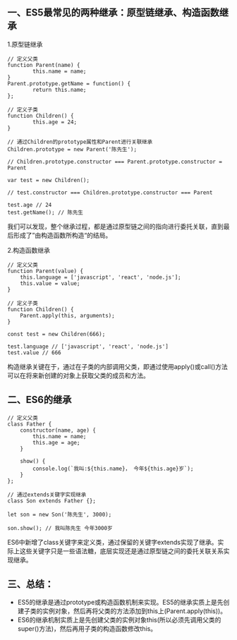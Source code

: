 ## 一、ES5最常见的两种继承：原型链继承、构造函数继承

1.原型链继承
```
// 定义父类
function Parent(name) {
		this.name = name;
}
Parent.prototype.getName = function() {
		return this.name;
};

// 定义子类
function Children() {
		this.age = 24;
}

// 通过Children的prototype属性和Parent进行关联继承
Children.prototype = new Parent('陈先生');

// Children.prototype.constructor === Parent.prototype.constructor = Parent

var test = new Children();

// test.constructor === Children.prototype.constructor === Parent

test.age // 24
test.getName(); // 陈先生
```

我们可以发现，整个继承过程，都是通过原型链之间的指向进行委托关联，直到最后形成了”由构造函数所构造“的结局。

2.构造函数继承

    // 定义父类
    function Parent(value) {
        this.language = ['javascript', 'react', 'node.js'];
        this.value = value;
    }
    
    // 定义子类
    function Children() {
    	Parent.apply(this, arguments);
    }

    const test = new Children(666);

    test.language // ['javascript', 'react', 'node.js']
    test.value // 666
构造继承关键在于，通过在子类的内部调用父类，即通过使用apply()或call()方法可以在将来新创建的对象上获取父类的成员和方法。

## 二、ES6的继承

    // 定义父类
    class Father {
        constructor(name, age) {
            this.name = name;
            this.age = age;
        }

        show() {
            console.log(`我叫:${this.name}， 今年${this.age}岁`);
        }
    };

    // 通过extends关键字实现继承
    class Son extends Father {};

    let son = new Son('陈先生', 3000);
    
    son.show(); // 我叫陈先生 今年3000岁
ES6中新增了class关键字来定义类，通过保留的关键字extends实现了继承。实际上这些关键字只是一些语法糖，底层实现还是通过原型链之间的委托关联关系实现继承。

## 三、总结：
* ES5的继承是通过prototype或构造函数机制来实现。ES5的继承实质上是先创建子类的实例对象，然后再将父类的方法添加到this上(Parent.apply(this))。
* ES6的继承机制实质上是先创建父类的实例对象this(所以必须先调用父类的super()方法)，然后再用子类的构造函数修改this。

